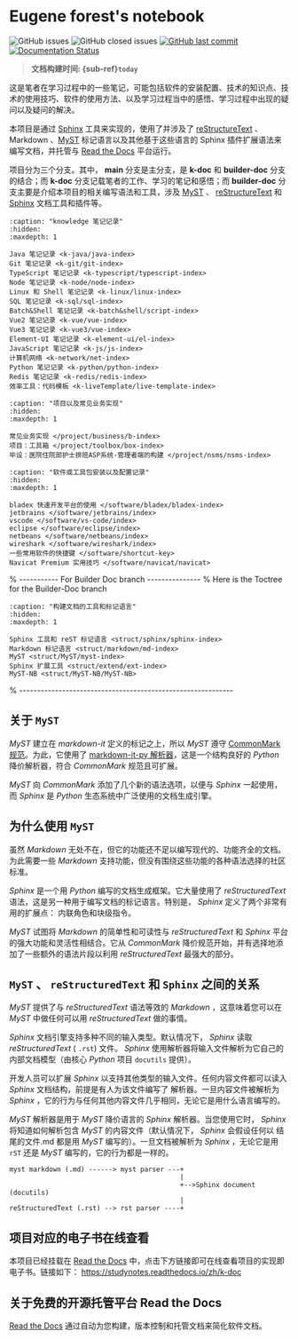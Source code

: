 # Eugene forest's notebook

![GitHub issues](https://img.shields.io/github/issues/Eugene-Forest/NoteBook)
![GitHub closed issues](https://img.shields.io/github/issues-closed-raw/Eugene-Forest/NoteBook)
[![GitHub last commit][github-badge]][github-link]
[![Documentation Status][rtd-badge]][rtd-link]

> **文档构建时间: {sub-ref}`today`**

这是笔者在学习过程中的一些笔记，可能包括软件的安装配置、技术的知识点、技术的使用技巧、软件的使用方法、以及学习过程当中的感悟、学习过程中出现的疑问以及疑问的解决。

本项目是通过 [Sphinx](https://www.sphinx-doc.org/zh_CN/master/index.html) 工具来实现的，使用了并涉及了 [reStructureText](https://www.sphinx-doc.org/zh_CN/master/usage/restructuredtext/index.html) 、 Markdown 、[MyST](https://myst-parser.readthedocs.io/en/latest/index.html) 标记语言以及其他基于这些语言的 Sphinx 插件扩展语法来编写文档，并托管与 [Read the Docs](https://readthedocs.org/) 平台运行。

项目分为三个分支。其中， **main** 分支是主分支，是 **k-doc** 和 **builder-doc** 分支的结合；而 **k-doc** 分支记载笔者的工作、学习的笔记和感悟；而 **builder-doc** 分支主要是介绍本项目的相关编写语法和工具，涉及 [MyST](https://myst-parser.readthedocs.io/en/latest/index.html) 、 [reStructureText](https://www.sphinx-doc.org/zh_CN/master/usage/restructuredtext/index.html) 和 [Sphinx](https://www.sphinx-doc.org/zh_CN/master/index.html) 文档工具和插件等。

```{toctree}
:caption: "knowledge 笔记记录"
:hidden:
:maxdepth: 1

Java 笔记记录 <k-java/java-index>
Git 笔记记录 <k-git/git-index>
TypeScript 笔记记录 <k-typescript/typescript-index>
Node 笔记记录 <k-node/node-index>
Linux 和 Shell 笔记记录 <k-linux/linux-index>
SQL 笔记记录 <k-sql/sql-index>
Batch&Shell 笔记记录 <k-batch&shell/script-index>
Vue2 笔记记录 <k-vue/vue-index>
Vue3 笔记记录 <k-vue3/vue-index>
Element-UI 笔记记录 <k-element-ui/el-index>
JavaScript 笔记记录 <k-js/js-index>
计算机网络 <k-network/net-index>
Python 笔记记录 <k-python/python-index>
Redis 笔记记录 <k-redis/redis-index>
效率工具：代码模板 <k-liveTemplate/live-template-index>
```

<!-- For Project -->

```{toctree}
:caption: "项目以及常见业务实现"
:hidden:
:maxdepth: 1

常见业务实现 </project/business/b-index>
项目：工具箱 </project/toolbox/box-index>
毕设：医院住院部护士排班ASP系统-管理者端的构建 </project/nsms/nsms-index>
```

<!-- For Software -->

```{toctree}
:caption: "软件或工具包安装以及配置记录"
:hidden:
:maxdepth: 1

bladex 快速开发平台的使用 </software/bladex/bladex-index>
jetbrains </software/jetbrains/index>
vscode </software/vs-code/index>
eclipse </software/eclipse/index>
netbeans </software/netbeans/index>
wireshark </software/wireshark/index>
一些常用软件的快捷键 </software/shortcut-key>
Navicat Premium 实用技巧 </software/navicat/navicat>
```

% ----------- For Builder Doc branch ---------------
% Here is the Toctree for the Builder-Doc branch

```{toctree}
:caption: "构建文档的工具和标记语言"
:hidden:
:maxdepth: 1

Sphinx 工具和 reST 标记语言 <struct/sphinx/sphinx-index>
Markdown 标记语言 <struct/markdown/md-index>
MyST <struct/MyST/myst-index>
Sphinx 扩展工具 <struct/extend/ext-index>
MyST-NB <struct/MyST-NB/MyST-NB>
```

% ------------------------------------------------------------

## 关于 `MyST`

_MyST_ 建立在 _markdown-it_ 定义的标记之上，所以 _MyST_ 遵守 [CommonMark 规范](https://spec.commonmark.org/)。为此，它使用了 [markdown-it-py 解析器](https://github.com/executablebooks/markdown-it-py)，这是一个结构良好的 _Python_ 降价解析器，符合 _CommonMark_ 规范且可扩展。

_MyST_ 向 _CommonMark_ 添加了几个新的语法选项，以便与 _Sphinx_ 一起使用，而 _Sphinx_ 是 _Python_ 生态系统中广泛使用的文档生成引擎。

## 为什么使用 `MyST`

虽然 _Markdown_ 无处不在，但它的功能还不足以编写现代的、功能齐全的文档。为此需要一些 _Markdown_ 支持功能，但没有围绕这些功能的各种语法选择的社区标准。

_Sphinx_ 是一个用 _Python_ 编写的文档生成框架。它大量使用了 _reStructuredText_ 语法，这是另一种用于编写文档的标记语言。特别是， _Sphinx_ 定义了两个非常有用的扩展点： 内联角色和块级指令。

_MyST_ 试图将 _Markdown_ 的简单性和可读性与 _reStructuredText_ 和 _Sphinx_ 平台的强大功能和灵活性相结合。它从 _CommonMark_ 降价规范开始，并有选择地添加了一些额外的语法片段以利用 _reStructuredText_ 最强大的部分。

## `MyST` 、 `reStructuredText` 和 `Sphinx` 之间的关系

_MyST_ 提供了与 _reStructuredText_ 语法等效的 _Markdown_ ，这意味着您可以在 _MyST_ 中做任何可以用 _reStructuredText_ 做的事情。

_Sphinx_ 文档引擎支持多种不同的输入类型。默认情况下， _Sphinx_ 读取 _reStructuredText_ ( `.rst`) 文件。 _Sphinx_ 使用解析器将输入文件解析为它自己的内部文档模型（由核心 _Python_ 项目 `docutils` 提供）。

开发人员可以扩展 _Sphinx_ 以支持其他类型的输入文件。任何内容文件都可以读入 _Sphinx_ 文档结构，前提是有人为该文件编写了 解析器。一旦内容文件被解析为 _Sphinx_ ，它的行为与任何其他内容文件几乎相同，无论它是用什么语言编写的。

_MyST_ 解析器是用于 _MyST_ 降价语言的 _Sphinx_ 解析器。当您使用它时， _Sphinx_ 将知道如何解析包含 _MyST_ 的内容文件（默认情况下， _Sphinx_ 会假设任何以 结尾的文件.md 都是用 _MyST_ 编写的）。一旦文档被解析为 _Sphinx_ ，无论它是用 `rST` 还是 _MyST_ 编写的，它的行为都是一样的。

```
myst markdown (.md) ------> myst parser ---+
                                           |
                                           +-->Sphinx document (docutils)
                                           |
reStructuredText (.rst) --> rst parser ----+
```

## 项目对应的电子书在线查看

本项目已经挂载在 [Read the Docs](https://readthedocs.org/) 中，点击下方链接即可在线查看项目的实现即电子书。链接如下： https://studynotes.readthedocs.io/zh/k-doc

## 关于免费的开源托管平台 Read the Docs

[Read the Docs](https://readthedocs.org/) 通过自动为您构建，版本控制和托管文档来简化软件文档。

<!-- For endnote -->

[github-badge]: https://img.shields.io/github/last-commit/Eugene-Forest/NoteBook
[github-link]: https://img.shields.io/github/last-commit/Eugene-Forest/NoteBook
[rtd-badge]: https://readthedocs.org/projects/studynotes/badge/?version=k-doc
[rtd-link]: https://studynotes.readthedocs.io/zh/k-doc/?badge=k-doc
